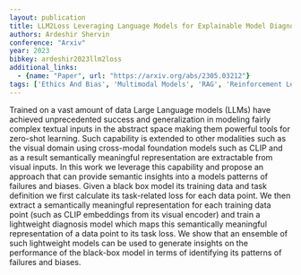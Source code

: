 ```yaml
---
layout: publication
title: LLM2Loss Leveraging Language Models for Explainable Model Diagnostics
authors: Ardeshir Shervin
conference: "Arxiv"
year: 2023
bibkey: ardeshir2023llm2loss
additional_links:
  - {name: "Paper", url: "https://arxiv.org/abs/2305.03212"}
tags: ['Ethics And Bias', 'Multimodal Models', 'RAG', 'Reinforcement Learning', 'Tools', 'Training Techniques']
---
```

Trained on a vast amount of data Large Language models (LLMs) have achieved unprecedented success and generalization in modeling fairly complex textual inputs in the abstract space making them powerful tools for zero-shot learning. Such capability is extended to other modalities such as the visual domain using cross-modal foundation models such as CLIP and as a result semantically meaningful representation are extractable from visual inputs. In this work we leverage this capability and propose an approach that can provide semantic insights into a models patterns of failures and biases. Given a black box model its training data and task definition we first calculate its task-related loss for each data point. We then extract a semantically meaningful representation for each training data point (such as CLIP embeddings from its visual encoder) and train a lightweight diagnosis model which maps this semantically meaningful representation of a data point to its task loss. We show that an ensemble of such lightweight models can be used to generate insights on the performance of the black-box model in terms of identifying its patterns of failures and biases.
